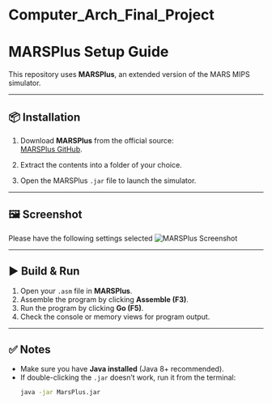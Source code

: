 # Computer_Arch_Final_Project

# MARSPlus Setup Guide

This repository uses **MARSPlus**, an extended version of the MARS MIPS simulator.

---

## 📦 Installation

1. Download **MARSPlus** from the official source:  
   [MARSPlus GitHub](https://github.com/JavaMIPSEngine/MARSPlus).

2. Extract the contents into a folder of your choice.

3. Open the MARSPlus `.jar` file to launch the simulator.

---

## 🖼️ Screenshot

Please have the following settings selected
![MARSPlus Screenshot](path/to/your/image.png)

---

## ▶️ Build & Run

1. Open your `.asm` file in **MARSPlus**.
2. Assemble the program by clicking **Assemble (F3)**.
3. Run the program by clicking **Go (F5)**.
4. Check the console or memory views for program output.

---

## ✅ Notes
- Make sure you have **Java installed** (Java 8+ recommended).
- If double-clicking the `.jar` doesn’t work, run it from the terminal:
  ```bash
  java -jar MarsPlus.jar
